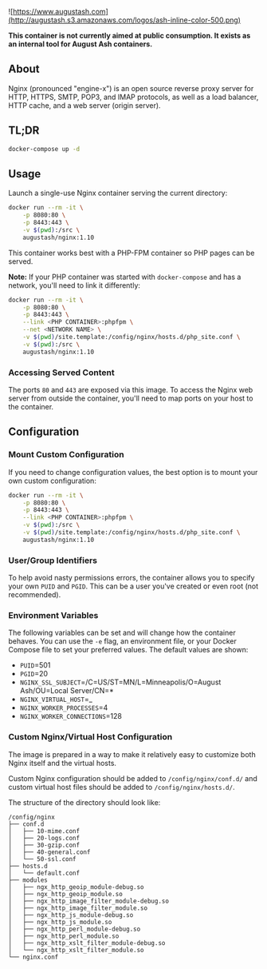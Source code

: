 ![https://www.augustash.com](http://augustash.s3.amazonaws.com/logos/ash-inline-color-500.png)

**This container is not currently aimed at public consumption. It exists as an internal tool for August Ash containers.**

## About

Nginx (pronounced "engine-x") is an open source reverse proxy server for HTTP, HTTPS, SMTP, POP3, and IMAP protocols, as well as a load balancer, HTTP cache, and a web server (origin server).

## TL;DR

```bash
docker-compose up -d
```

## Usage

Launch a single-use Nginx container serving the current directory:

```bash
docker run --rm -it \
    -p 8080:80 \
    -p 8443:443 \
    -v $(pwd):/src \
    augustash/nginx:1.10
```

This container works best with a PHP-FPM container so PHP pages can be served.

**Note:** If your PHP container was started with `docker-compose` and has a network, you'll need to link it differently:

```bash
docker run --rm -it \
    -p 8080:80 \
    -p 8443:443 \
    --link <PHP CONTAINER>:phpfpm \
    --net <NETWORK NAME> \
    -v $(pwd)/site.template:/config/nginx/hosts.d/php_site.conf \
    -v $(pwd):/src \
    augustash/nginx:1.10
```

### Accessing Served Content

The ports `80` and `443` are exposed via this image. To access the Nginx web server from outside the container, you'll need to map ports on your host to the container.

## Configuration

### Mount Custom Configuration

If you need to change configuration values, the best option is to mount your own custom configuration:

```bash
docker run --rm -it \
    -p 8080:80 \
    -p 8443:443 \
    --link <PHP CONTAINER>:phpfpm \
    -v $(pwd):/src \
    -v $(pwd)/site.template:/config/nginx/hosts.d/php_site.conf \
    augustash/nginx:1.10
```

### User/Group Identifiers

To help avoid nasty permissions errors, the container allows you to specify your own `PUID` and `PGID`. This can be a user you've created or even root (not recommended).

### Environment Variables

The following variables can be set and will change how the container behaves. You can use the `-e` flag, an environment file, or your Docker Compose file to set your preferred values. The default values are shown:

- `PUID`=501
- `PGID`=20
- `NGINX_SSL_SUBJECT`=/C=US/ST=MN/L=Minneapolis/O=August Ash/OU=Local Server/CN=*
- `NGINX_VIRTUAL_HOST`=_
- `NGINX_WORKER_PROCESSES`=4
- `NGINX_WORKER_CONNECTIONS`=128

### Custom Nginx/Virtual Host Configuration

The image is prepared in a way to make it relatively easy to customize both Nginx itself and the virtual hosts.

Custom Nginx configuration should be added to `/config/nginx/conf.d/` and custom virtual host files should be added to `/config/nginx/hosts.d/`.

The structure of the directory should look like:

```
/config/nginx
├── conf.d
│   ├── 10-mime.conf
│   ├── 20-logs.conf
│   ├── 30-gzip.conf
│   ├── 40-general.conf
│   └── 50-ssl.conf
├── hosts.d
│   └── default.conf
├── modules
│   ├── ngx_http_geoip_module-debug.so
│   ├── ngx_http_geoip_module.so
│   ├── ngx_http_image_filter_module-debug.so
│   ├── ngx_http_image_filter_module.so
│   ├── ngx_http_js_module-debug.so
│   ├── ngx_http_js_module.so
│   ├── ngx_http_perl_module-debug.so
│   ├── ngx_http_perl_module.so
│   ├── ngx_http_xslt_filter_module-debug.so
│   └── ngx_http_xslt_filter_module.so
└── nginx.conf
```
